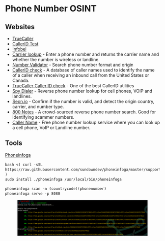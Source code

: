 # Phone Number OSINT

## Websites

* [TrueCaller](https://www.truecaller.com/)
* [CallerID Test](https://calleridtest.com/)
* [Infobel](https://infobel.com/)
* [Carrier lookup](https://freecarrierlookup.com/) - Enter a phone number and returns the carrier name and whether the number is wireless or landline.
* [Number Validator](https://www.twilio.com/lookup) - Search phone number format and origin
* [CallerID check](http://calleridservice.com/) - A database of caller names used to identify the name of a caller when receiving an inbound call from the United States or Canada.
* [TrueCaller Caller ID check](https://www.truecaller.com/) - One of the best CallerID utilities
* [Spy Dialer](https://spydialer.com/default.aspx) - Reverse phone number lookup for cell phones, VOIP and landlines.
* [Seon.io](https://seon.io/intelligence-tool/#phone-analysis-module) - Confirm if the number is valid, and detect the origin country, carrier, and number type.
* [800 Notes](https://800notes.com/) - A crowd-sourced reverse phone number search. Good for identifying scammer numbers.
* [Caller Name](https://callername.com/) - Free phone number lookup service where you can look up a cell phone, VoIP or Landline number.

## Tools

[Phoneinfoga](https://github.com/sundowndev/phoneinfoga)

```
bash <( curl -sSL https://raw.githubusercontent.com/sundowndev/phoneinfoga/master/support/scripts/install )
sudo install ./phoneinfoga /usr/local/bin/phoneinfoga
```

```
phoneinfoga scan -n (countrycode)(phonenumber)
phoneinfoga serve -p 8080
```

<figure><img src="../.gitbook/assets/image (3) (1) (1).png" alt=""><figcaption></figcaption></figure>
